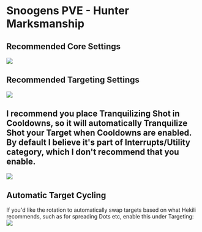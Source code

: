 # Snoogens PVE - Hunter Marksmanship
## Recommended Core Settings  
![](https://i.imgur.com/ysAuyDR.png)   

## Recommended Targeting Settings  
![](https://i.imgur.com/VVmF8mO.png)  

## I recommend you place Tranquilizing Shot in Cooldowns, so it will automatically Tranquilize Shot your Target when Cooldowns are enabled. By default I believe it's part of Interrupts/Utility category, which I don't recommend that you enable.  
![](https://i.imgur.com/iOZQiuw.png)  

## Automatic Target Cycling  
If you'd like the rotation to automatically swap targets based on what Hekili recommends, such as for spreading Dots etc, enable this under Targeting:  
![](https://i.imgur.com/1rDyIp7.png)  
